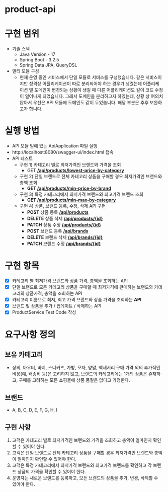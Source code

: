 # product-api

# 구현 범위

- 기술 스택
    - Java Version - 17
    - Spring Boot - 3.2.5
    - Spring Data JPA, QueryDSL
- 멀티 모듈 구성
    - 현재 운영 중인 서비스에서 단일 모듈로 서비스를 구성했습니다. 같은 서비스이지만 성격상 어플리케이션이 따로 분리되어야 하는 경우가 생겼는데 어플리케이션 별 도메인이 변경되는 상황이 생길 때 다른 어플리케이션도 같이 코드 수정이 일어나게 되었습니다. 그래서 도메인을 분리하고자 하였는데, 상황 상 여의치 않아서 우선은 API 모듈에 도메인도 같이 두었습니다. 해당 부분은 추후 보완하고자 합니다.

# 실행 방법

- API 모듈 밑에 있는 ApiApplication 파일 실행
- http://localhost:8080/swagger-ui/index.html 접속
- API 테스트
    - 구현 1) 카테고리 별로 최저가격인 브랜드와 가격을 조회
        - GET [**/api/products/lowest-price-by-category**](http://localhost:8080/swagger-ui/index.html#/product-controller/getLowestPriceByCategory)
    - 구현 2) 단일 브랜드로 전체 카테고리 상품을 구매할 경우 최저가격인 브랜드와 총액 조회
        - **GET [/api/products/min-price-by-brand](http://localhost:8080/swagger-ui/index.html#/product-controller/getMinPriceByBrand)**
    - 구현 3) 특정 카테고리에서 최저가격 브랜드와 최고가격 브랜드 조회
        - **GET [/api/products/min-max-by-category](http://localhost:8080/swagger-ui/index.html#/product-controller/getMinMaxProductByCategoryName)**
    - 구현 4) 상품, 브랜드 등록, 수정, 삭제 API 구현
        - **POST** 상품 등록 **[/api/products](http://localhost:8080/swagger-ui/index.html#/product-controller/registerProduct)**
        - **DELETE** 상품 삭제 **[/api/products/{id}](http://localhost:8080/swagger-ui/index.html#/product-controller/deleteProduct)**
        - **PATCH** 상품 수정 **[/api/products/{id}](http://localhost:8080/swagger-ui/index.html#/product-controller/modifyProduct)**
        - **POST** 브랜드 등록 [**/api/brands**](http://localhost:8080/swagger-ui/index.html#/brand-controller/registerBrand)
        - **DELETE** 브랜드 삭제 **[/api/brands/{id}](http://localhost:8080/swagger-ui/index.html#/brand-controller/deleteBrand)**
        - **PATCH** 브랜드 수정 **[/api/brands/{id}](http://localhost:8080/swagger-ui/index.html#/brand-controller/modifyBrand)**

# 구현 항목

- [x]  카테고리 별 최저가격 브랜드와 상품 가격, 총액을 조회하는 API
- [x]  단일 브랜드로 모든 카테고리 상품을 구매할 때 최저가격에 판매하는 브랜드와 카테고리의 상품가격, 총액을
조회하는 API
- [x]  카테고리 이름으로 최저, 최고 가격 브랜드와 상품 가격을 조회하는 **API**
- [x]  브랜드 및 상품을 추가 / 업데이트 / 삭제하는 API
- [x]  ProductService Test Code 작성

# 요구사항 정의
## 보유 카테고리
* 상의, 아우터, 바지, 스니커즈, 가방, 모자, 양말, 액세서리
구매 가격 외의 추가적인 비용(예, 배송비 등)은 고려하지 않고, 브랜드의 카테고리에는 1개의 상품은 존재하고, 구매를 고려하는 모든 쇼핑몰에 상품 품절은 없다고 가정한다.

## 브랜드
* A, B, C, D, E, F, G, H, I

## 구현 사항
1. 고객은 카테고리 별로 최저가격인 브랜드와 가격을 조회하고 총액이 얼마인지 확인할 수 있어야 한다.
2. 고객은 단일 브랜드로 전체 카테고리 상품을 구매할 경우 최저가격인 브랜드와 총액이 얼마인지 확인할 수 있어야 한다.
3. 고객은 특정 카테고리에서 최저가격 브랜드와 최고가격 브랜드를 확인하고 각 브랜드 상품의 가격을 확인할 수 있어야 한다.
4. 운영자는 새로운 브랜드를 등록하고, 모든 브랜드의 상품을 추가, 변경, 삭제할 수 있어야 한다.


